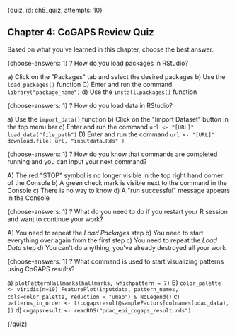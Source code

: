 
{quiz, id: ch5_quiz, attempts: 10}

## Chapter 4: CoGAPS Review Quiz

Based on what you've learned in this chapter, choose the best answer.

{choose-answers: 1}
? How do you load packages in RStudio?

a) Click on the "Packages" tab and select the desired packages
b) Use the ```load_packages()``` function
C) Enter and run the command ```library("package_name")```
d) Use the ```install.packages()``` function

{choose-answers: 1}
? How do you load data in RStudio?

a) Use the ```import_data()``` function
b) Click on the "Import Dataset" button in the top menu bar
c) Enter and run the command ```url <- "[URL]" load_data("file_path")```
D) Enter and run the command ```url <- "[URL]" download.file( url, "inputdata.Rds" )```

{choose-answers: 1}
? How do you know that commands are completed running and you can input your next command?

A) The red "STOP" symbol is no longer visible in the top right hand corner of the Console
b) A green check mark is visible next to the command in the Console
c) There is no way to know
d) A "run successful" message appears in the Console

{choose-answers: 1}
? What do you need to do if you restart your R session and want to continue your work?

A) You need to repeat the *Load Packages* step
b) You need to start everything over again from the first step
c) You need to repeat the *Load Data* step
d) You can't do anything, you've already destroyed all your work

{choose-answers: 1}
? What command is used to start visualizing patterns using CoGAPS results?

a) ```plotPatternHallmarks(hallmarks, whichpattern = 7)```
B) ```color_palette <- viridis(n=10) FeaturePlot(inputdata, pattern_names, cols=color_palette, reduction = "umap") & NoLegend()```
c) ```patterns_in_order <- t(cogapsresult@sampleFactors[colnames(pdac_data), ])```
d) ```cogapsresult <- readRDS("pdac_epi_cogaps_result.rds")```

{/quiz}
